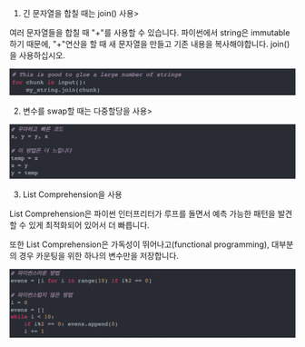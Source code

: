 1. 긴 문자열을 합칠 때는 join() 사용>

여러 문자열들을 합칠 때 "+"를 사용할 수 있습니다. 파이썬에서 string은 immutable하기 때문에, "+"연산을 할 때 새 문자열을 만들고 기존 내용을 복사해야합니다. join()을 사용하십시오.

![default](image/py1.png)

2. 변수를 swap할 때는 다중할당을 사용>

![default](image/py2.png)

3. List Comprehension을 사용

List Comprehension은 파이썬 인터프리터가 루프를 돌면서 예측 가능한 패턴을 발견할 수 있게 최적화되어 있어서 더 빠릅니다.

또한 List Comprehension은 가독성이 뛰어나고(functional programming), 대부분의 경우 카운팅을 위한 하나의 변수만을 저장합니다.

![default](image/py3.png)
